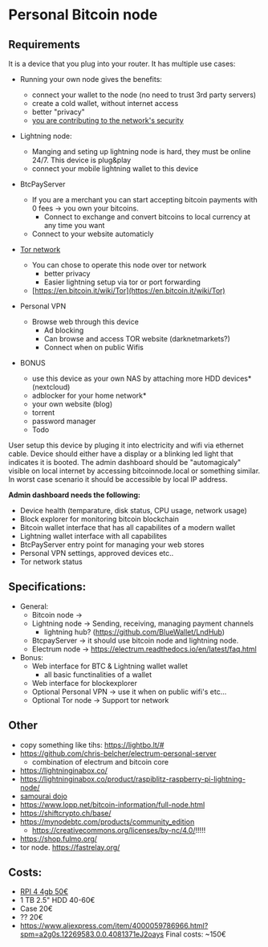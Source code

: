 # Personal Bitcoin node  

## Requirements  
It is a device that you plug into your router. It has multiple use cases:  
- Running your own node gives the benefits:
  - connect your wallet to the node (no need to trust 3rd party servers)
  - create a cold wallet, without internet access
  - better "privacy"
  - [you are contributing to the network's security](https://bitcoin.stackexchange.com/questions/66261/how-can-i-benefit-by-running-a-full-bitcoin-node)
- Lightning node:
  - Manging and seting up lightning node is hard, they must be online 24/7. This device is plug&play
  - connect your mobile lightning wallet to this device
- BtcPayServer
  - If you are a merchant you can start accepting bitcoin payments with 0 fees -> you own your bitcoins. 
    - Connect to exchange and convert bitcoins to local currency at any time you want 
  - Connect to your website automaticly
- [Tor network](https://bitcoin.stackexchange.com/questions/70069/how-can-i-setup-bitcoin-to-be-anonymous-with-tor)
  - You can chose to operate this node over tor network
    - better privacy 
    - Easier lightning setup via tor or port forwarding
  - [https://en.bitcoin.it/wiki/Tor](https://en.bitcoin.it/wiki/Tor)
- Personal VPN
  - Browse web through this device
    - Ad blocking
    - Can browse and access TOR website (darknetmarkets?)
    - Connect when on public Wifis 

- BONUS
  - use this device as your own NAS by attaching more HDD devices* (nextcloud)
  - adblocker for your home network*
  - your own website (blog)
  - torrent
  - password manager
  - Todo


User setup this device by pluging it into electricity and wifi via ethernet cable.  Device should either have a display or a blinking led light that indicates it is booted. The admin dashboard should be "automagicaly" visible on local internet by accessing bitcoinnode.local or something similar. In worst case scenario it should be accessible by local IP address.  

**Admin dashboard needs the following:**  
- Device health (temparature, disk status, CPU usage, network usage)
- Block explorer for monitoring bitcoin blockchain
- Bitcoin wallet interface that has all capabilites of a modern wallet
- Lightning wallet interface with all capabilites
- BtcPayServer entry point for managing your web stores
- Personal VPN settings, approved devices etc..
- Tor network status

## Specifications: 
- General:
    - Bitcoin node -> 
    - Lightning node -> Sending, receiving, managing payment channels
      - lightning hub? (https://github.com/BlueWallet/LndHub)
    - BtcpayServer -> it should use bitcoin node and lightning node. 
    - Electrum node -> https://electrum.readthedocs.io/en/latest/faq.html
- Bonus:
  - Web interface for BTC & Lightning wallet wallet
    - all basic functinalities of a wallet
  - Web interface for blockexplorer
  - Optional Personal VPN -> use it when on public wifi's etc... 
  - Optional Tor node -> Support tor network


## Other
- copy something like tihs: https://lightbo.lt/#
- https://github.com/chris-belcher/electrum-personal-server
  - combination of electrum and bitcoin core
- https://lightninginabox.co/
- https://lightninginabox.co/product/raspiblitz-raspberry-pi-lightning-node/
- [samourai dojo](https://github.com/Samourai-Wallet/samourai-dojo)
- https://www.lopp.net/bitcoin-information/full-node.html
- https://shiftcrypto.ch/base/
- https://mynodebtc.com/products/community_edition
  - https://creativecommons.org/licenses/by-nc/4.0/!!!!!
- https://shop.fulmo.org/
- tor node. https://fastrelay.org/

## Costs:
- [RPI 4 4gb 50€](https://si.farnell.com/raspberry-pi/rpi4-modbp-4gb/raspberry-pi-4-model-b-4gb/dp/3051887)
- 1 TB 2.5" HDD 40-60€
- Case 20€
- ?? 20€
- https://www.aliexpress.com/item/4000059786966.html?spm=a2g0s.12269583.0.0.4081371eJ2oays
Final costs: ~150€

